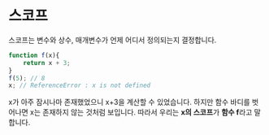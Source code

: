 # 스코프
스코프는 변수와 상수, 매개변수가 언제 어디서 정의되는지 결정합니다.
```js
function f(x){
    return x + 3;
}
f(5); // 8
x; // ReferenceError : x is not defined
```
x가 아주 잠시나마 존재했었으니 x+3을 계산할 수 있었습니다. 하지만 함수 바디를 벗어나면 x는 존재하지 않는 것처럼 보입니다.
따라서 우리는 **x의 스코프**가 **함수 f**라고 말합니다.